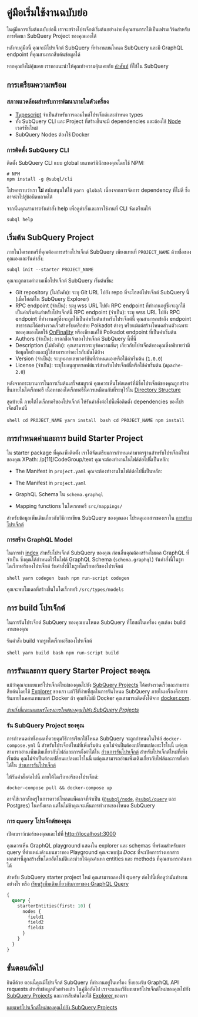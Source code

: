 # คู่มือเริ่มใช้งานฉบับย่อ

ในคู่มือการเริ่มต้นฉบับย่อนี้ เราจะสร้างโปรเจ็กต์เริ่มต้นอย่างง่ายที่คุณสามารถใช้เป็นเฟรมเวิร์คสำหรับการพัฒนา SubQuery Project ของคุณเองได้

หลังจบคู่มือนี้ คุณจะมีโปรเจ็กต์ SubQuery ที่ทำงานบนโหนด SubQuery และมี GraphQL endpoint ที่คุณสามารถสืบค้นข้อมูลได้

หากคุณยังไม่คุ้นเคย เราขอแนะนำให้คุณทำความคุ้นเคยกับ [คำศัพท์](../#terminology) ที่ใช้ใน SubQuery

## การเตรียมความพร้อม

### สภาพแวดล้อมสำหรับการพัฒนาภายในตัวเครื่อง

- [Typescript](https://www.typescriptlang.org/) จำเป็นสำหรับการคอมไพล์โปรเจ็กต์และกำหนด types
- ทั้ง SubQuery CLI และ Project ที่สร้างขึ้นจะมี dependencies และต้องใช้ [Node](https://nodejs.org/en/) เวอร์ชันใหม่
- SubQuery Nodes ต้องใช้ Docker

### การติดตั้ง SubQuery CLI

ติดตั้ง SubQuery CLI แบบ global บนเทอร์มินัลของคุณโดยใช้ NPM:

```shell
# NPM
npm install -g @subql/cli
```

โปรดทราบว่าเรา **ไม่** สนับสนุนให้ใช้ `yarn global` เนื่องจากการจัดการ dependency ที่ไม่ดี ซึ่งอาจนำไปสู่ข้อผิดพลาดได้

จากนั้นคุณสามารถรันคำสั่ง help เพื่อดูคำสั่งและการใช้งานที่ CLI จัดเตรียมให้

```shell
subql help
```

## เริ่มต้น SubQuery Project

ภายในไดเรกทอรีที่คุณต้องการสร้างโปรเจ็กต์ SubQuery เพียงแทนที่ `PROJECT_NAME` ด้วยชื่อของคุณเองและรันคำสั่ง:

```shell
subql init --starter PROJECT_NAME
```

คุณจะถูกถามคำถามเมื่อโปรเจ็กต์ SubQuery เริ่มต้นขึ้น:

- Git repository (ไม่บังคับ): ระบุ Git URL ไปยัง repo ที่จะโฮสต์โปรเจ็กต์ SubQuery นี้ (เมื่อโฮสต์ใน SubQuery Explorer)
- RPC endpoint (จำเป็น): ระบุ wss URL ไปยัง RPC endpoint ที่ทำงานอยู่ซึ่งจะถูกใช้เป็นค่าเริ่มต้นสำหรับโปรเจ็กต์นี้ RPC endpoint (จำเป็น): ระบุ wss URL ไปยัง RPC endpoint ที่ทำงานอยู่ซึ่งจะถูกใช้เป็นค่าเริ่มต้นสำหรับโปรเจ็กต์นี้ คุณสามารถเข้าถึง endpoint สาธารณะได้อย่างรวดเร็วสำหรับเครือข่าย Polkadot ต่างๆ หรือแม้แต่สร้างโหนดส่วนตัวเฉพาะของคุณเองโดยใช้ [OnFinality](https://app.onfinality.io) หรือเพียงแค่ใช้ Polkadot endpoint ที่เป็นค่าเริ่มต้น
- Authors (จำเป็น): กรอกชื่อเจ้าของโปรเจ็กต์ SubQuery นี้ที่นี่
- Description (ไม่บังคับ): คุณสามารถระบุข้อความสั้นๆ เกี่ยวกับโปรเจ็กต์ของคุณซึ่งอธิบายว่ามีข้อมูลใดบ้างและผู้ใช้สามารถทำอะไรกับมันได้บ้าง
- Version (จำเป็น): ระบุหมายเลขเวอร์ชันที่กำหนดเองหรือใช้ค่าเริ่มต้น (`1.0.0`)
- License (จำเป็น): ระบุใบอนุญาตซอฟต์แวร์สำหรับโปรเจ็กต์นี้หรือใช้ค่าเริ่มต้น (`Apache-2.0`)

หลังจากกระบวนการในการเริ่มต้นเสร็จสมบูรณ์ คุณควรเห็นโฟลเดอร์ที่มีชื่อโปรเจ็กต์ของคุณถูกสร้างขึ้นภายในไดเร็กทอรี เนื้อหาของไดเร็กทอรีนี้ควรเหมือนกับที่ระบุไว้ใน [Directory Structure](../create/introduction.md#directory-structure)

สุดท้ายนี้ ภายใต้ไดเร็กทอรีของโปรเจ็กต์ ให้รันคำสั่งต่อไปนี้เพื่อติดตั้ง dependencies ของโปรเจ็กต์ใหม่นี้

<CodeGroup> <CodeGroupItem title="YARN" active> ```shell cd PROJECT_NAME yarn install ``` </CodeGroupItem> <CodeGroupItem title="NPM"> ```bash cd PROJECT_NAME npm install ``` </CodeGroupItem> </CodeGroup>

## การกำหนดค่าและการ build Starter Project

ใน starter package ที่คุณเพิ่งติดตั้ง เราได้จัดเตรียมการกำหนดค่ามาตรฐานสำหรับโปรเจ็กต์ใหม่ของคุณ XPath: /p[11]/CodeGroup/text คุณจะต้องทำงานในไฟล์ต่อไปนี้เป็นหลัก:

- The Manifest in `project.yaml` คุณจะต้องทำงานในไฟล์ต่อไปนี้เป็นหลัก:</p>

- The Manifest in `project.yaml`
- GraphQL Schema ใน `schema.graphql`
- Mapping functions ในไดเรกทอรี `src/mappings/`

สำหรับข้อมูลเพิ่มเติมเกี่ยวกับวิธีการเขียน SubQuery ของคุณเอง โปรดดูเอกสารของเราใน [การสร้างโปรเจ็กต์](../create/introduction.md)

### การสร้าง GraphQL Model

ในการทำ [index](../run/run.md) สำหรับโปรเจ็กต์ SubQuery ของคุณ ก่อนอื่นคุณต้องสร้างโมเดล GraphQL ที่จำเป็น ซึ่งคุณได้กำหนดไว้ในไฟล์ GraphQL Schema (`schema.graphql`) รันคำสั่งนี้ในรูทไดเร็กทอรีของโปรเจ็กต์ รันคำสั่งนี้ในรูทไดเร็กทอรีของโปรเจ็กต์

<CodeGroup> <CodeGroupItem title="YARN" active> ```shell yarn codegen ``` </CodeGroupItem> <CodeGroupItem title="NPM"> ```bash npm run-script codegen ``` </CodeGroupItem> </CodeGroup>

คุณจะพบโมเดลที่สร้างขึ้นในไดเร็กทอรี `/src/types/models`

## การ build โปรเจ็กต์

ในการรันโปรเจ็กต์ SubQuery ของคุณบนโหนด SubQuery ที่โฮสต์ในเครื่อง คุณต้อง build งานของคุณ

รันคำสั่ง build จากรูทไดเร็กทอรีของโปรเจ็กต์

<CodeGroup> <CodeGroupItem title="YARN" active> ```shell yarn build ``` </CodeGroupItem> <CodeGroupItem title="NPM"> ```bash npm run-script build ``` </CodeGroupItem> </CodeGroup>

## การรันและการ query Starter Project ของคุณ

แม้ว่าคุณจะเผยแพร่โปรเจ็กต์ใหม่ของคุณไปยัง [SubQuery Projects](https://project.subquery.network) ได้อย่างรวดเร็วและสามารถสืบค้นโดยใช้ [Explorer](https://explorer.subquery.network) ของเรา แต่วิธีที่ง่ายที่สุดในการรันโหนด SubQuery ภายในเครื่องคือการรันภายในคอนเทนเนอร์ Docker ถ้า คุณยังไม่มี Docker คุณสามารถติดตั้งได้จาก [docker.com](https://docs.docker.com/get-docker/).

[_ข้ามสิ่งนี้และเผยแพร่โครงการใหม่ของคุณไปยัง SubQuery Projects_](../publish/publish.md)

### รัน SubQuery Project ของคุณ

การกำหนดค่าทั้งหมดที่ควบคุมวิธีการเรียกใช้โหนด SubQuery จะถูกกำหนดในไฟล์ `docker-compose.yml` นี้ สำหรับโปรเจ็กต์ใหม่ที่เพิ่งเริ่มต้น คุณไม่จำเป็นต้องเปลี่ยนแปลงอะไรในนี้ แต่คุณสามารถอ่านเพิ่มเติมเกี่ยวกับไฟล์และการตั้งค่าได้ใน [ส่วนการรันโปรเจ็กต์](../run/run.md) สำหรับโปรเจ็กต์ใหม่ที่เพิ่งเริ่มต้น คุณไม่จำเป็นต้องเปลี่ยนแปลงอะไรในนี้ แต่คุณสามารถอ่านเพิ่มเติมเกี่ยวกับไฟล์และการตั้งค่าได้ใน [ส่วนการรันโปรเจ็กต์](../run/run.md)

ให้รันคำสั่งต่อไปนี้ ภายใต้ไดเร็กทอรีของโปรเจ็กต์:

```shell
docker-compose pull && docker-compose up
```

อาจใช้เวลาสักครู่ในการดาวน์โหลดแพ็คเกจที่จำเป็น ([`@subql/node`](https://www.npmjs.com/package/@subql/node), [`@subql/query`](https://www.npmjs.com/package/@subql/query) และ Postgres) ในครั้งแรก แต่ในไม่ช้าคุณจะเห็นการทำงานของโหนด SubQuery

### การ query โปรเจ็กต์ของคุณ

เปิดเบราว์เซอร์ของคุณและไปที่ [http://localhost:3000](http://localhost:3000)

คุณควรเห็น GraphQL playground แสดงใน explorer และ schemas ที่พร้อมสำหรับการ query ที่ตำแหน่งด้านบนขวาของ Playground คุณจะพบปุ่ม _Docs_ ที่จะเปิดการร่างเอกสาร เอกสารนี้ถูกสร้างขึ้นโดยอัตโนมัติและช่วยให้คุณค้นหา entities และ methods ที่คุณสามารถค้นหาได้

สำหรับ SubQuery starter project ใหม่ คุณสามารถลองใช้ query ต่อไปนี้เพื่อดูว่ามันทำงานอย่างไร หรือ [เรียนรู้เพิ่มเติมเกี่ยวกับภาษาของ GraphQL Query](../query/graphql.md)

```graphql
{
  query {
    starterEntities(first: 10) {
      nodes {
        field1
        field2
        field3
      }
    }
  }
}
```

## ขั้นตอนถัดไป

ยินดีด้วย ตอนนี้คุณมีโปรเจ็กต์ SubQuery ที่ทำงานอยู่ในเครื่อง ซึ่งยอมรับ GraphQL API requests สำหรับข้อมูลตัวอย่างแล้ว ในคู่มือถัดไป เราจะแสดงวิธีเผยแพร่โปรเจ็กต์ใหม่ของคุณไปยัง [SubQuery Projects](https://project.subquery.network) และการสืบค้นโดยใช้ [ Explorer ](https://explorer.subquery.network) ของเรา

[เผยแพร่โปรเจ็กต์ใหม่ของคุณไปยัง SubQuery Projects](../publish/publish.md)
